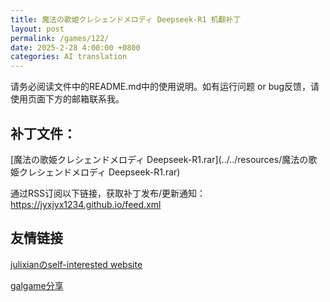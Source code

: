 ```yaml
---
title: 魔法の歌姫クレシェンドメロディ Deepseek-R1 机翻补丁
layout: post
permalink: /games/122/
date: 2025-2-28 4:00:00 +0800
categories: AI translation
---
```



请务必阅读文件中的README.md中的使用说明。如有运行问题 or bug反馈，请使用页面下方的邮箱联系我。



## 补丁文件：

[魔法の歌姫クレシェンドメロディ Deepseek-R1.rar](../../resources/魔法の歌姫クレシェンドメロディ Deepseek-R1.rar)

 

通过RSS订阅以下链接，获取补丁发布/更新通知：https://jyxjyx1234.github.io/feed.xml

## 友情链接

[julixianのself-interested website](https://julixian-siw.worldsystem.top/) 

[galgame分享](https://t.me/galgpt)